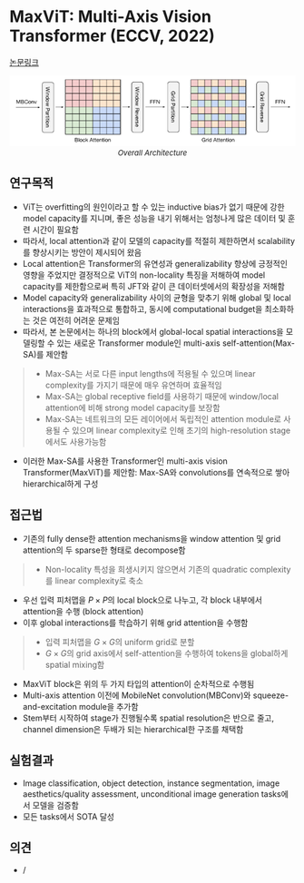 # MaxViT: Multi-Axis Vision Transformer (ECCV, 2022)

[논문링크](https://arxiv.org/abs/2204.01697)

<p align="center">
    <img width="600" alt='fig1' src="./img/01_42_01.png?raw=true"></br>
    <em><font size=2>Overall Architecture</font></em>
</p>

## 연구목적
- ViT는 overfitting의 원인이라고 할 수 있는 inductive bias가 없기 때문에 강한 model capacity를 지니며, 좋은 성능을 내기 위해서는 엄청나게 많은 데이터 및 훈련 시간이 필요함
- 따라서, local attention과 같이 모델의 capacity를 적절히 제한하면서 scalability를 향상시키는 방안이 제시되어 왔음
- Local attention은 Transformer의 유연성과 generalizability 향상에 긍정적인 영향을 주었지만 결정적으로 ViT의 non-locality 특징을 저해하여 model capacity를 제한함으로써 특히 JFT와 같이 큰 데이터셋에서의 확장성을 저해함
- Model capacity와 generalizability 사이의 균형을 맞추기 위해 global 및 local interactions을 효과적으로 통합하고, 동시에 computational budget을 최소화하는 것은 여전히 어려운 문제임
- 따라서, 본 논문에서는 하나의 block에서 global-local spatial interactions을 모델링할 수 있는 새로운 Transformer module인 multi-axis self-attention(Max-SA)를 제안함
> - Max-SA는 서로 다른 input lengths에 적용될 수 있으며 linear complexity를 가지기 때문에 매우 유연하며 효율적임
> - Max-SA는 global receptive field를 사용하기 때문에 window/local attention에 비해 strong model capacity를 보장함
> - Max-SA는 네트워크의 모든 레이어에서 독립적인 attention module로 사용될 수 있으며 linear complexity로 인해 초기의 high-resolution stage에서도 사용가능함
- 이러한 Max-SA를 사용한 Transformer인 multi-axis vision Transformer(MaxViT)를 제안함: Max-SA와 convolutions를 연속적으로 쌓아 hierarchical하게 구성

## 접근법
- 기존의 fully dense한 attention mechanisms을 window attention 및 grid attention의 두 sparse한 형태로 decompose함
> - Non-locality 특성을 희생시키지 않으면서 기존의 quadratic complexity를 linear complexity로 축소
- 우선 입력 피처맵을 $P\times{P}$의 local block으로 나누고, 각 block 내부에서 attention을 수행 (block attention)
- 이후 global interactions를 학습하기 위해 grid attention을 수행함
> - 입력 피처맵을 $G\times{G}$의 uniform grid로 분할
> - $G\times{G}$의 grid axis에서 self-attention을 수행하여 tokens을 global하게 spatial mixing함
- MaxViT block은 위의 두 가지 타입의 attention이 순차적으로 수행됨
- Multi-axis attention 이전에 MobileNet convolution(MBConv)와 squeeze-and-excitation module을 추가함
- Stem부터 시작하여 stage가 진행될수록 spatial resolution은 반으로 줄고, channel dimension은 두배가 되는 hierarchical한 구조를 채택함

## 실험결과
- Image classification, object detection, instance segmentation, image aesthetics/quality assessment, unconditional image generation tasks에서 모델을 검증함
- 모든 tasks에서 SOTA 달성

## 의견
- /
